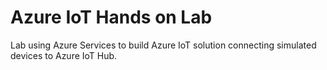 # Azure IoT Hands on Lab
Lab using Azure Services to build Azure IoT solution connecting simulated devices to Azure IoT Hub.
